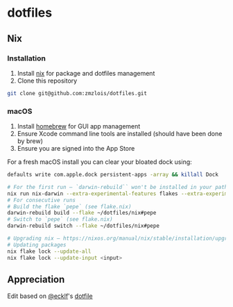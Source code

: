 # dotfiles

## Nix

### Installation

1. Install [nix](https://nixos.org/download) for package and dotfiles management
2. Clone this repository

```sh
git clone git@github.com:zmzlois/dotfiles.git
```

### macOS

1. Install [homebrew](https://brew.sh) for GUI app management
2. Ensure Xcode command line tools are installed (should have been done by brew)
3. Ensure you are signed into the App Store

For a fresh macOS install you can clear your bloated dock using:

```sh
defaults write com.apple.dock persistent-apps -array && killall Dock
```

```sh
# For the first run — `darwin-rebuild`` won't be installed in your path yet
nix run nix-darwin --extra-experimental-features flakes --extra-experimental-features nix-command -- switch --flake ~/dotfiles/nix#pepe
# For consecutive runs
# Build the flake `pepe` (see flake.nix)
darwin-rebuild build --flake ~/dotfiles/nix#pepe
# Switch to `pepe` (see flake.nix)
darwin-rebuild switch --flake ~/dotfiles/nix#pepe
```

```sh
# Upgrading nix — https://nixos.org/manual/nix/stable/installation/upgrading
# Updating packages
nix flake lock --update-all
nix flake lock --update-input <input>
```
## Appreciation

Edit based on [@ecklf](https://x.com/ecklflorentin)'s [dotfile](https://github.com/ecklf/dotfiles)